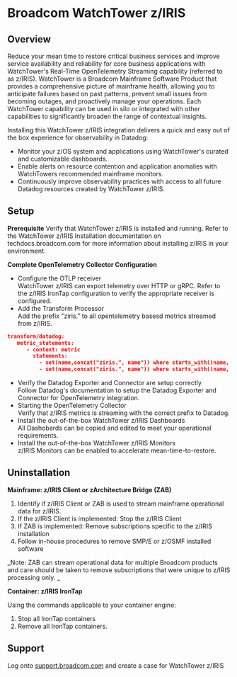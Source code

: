 # Broadcom WatchTower z/IRIS

## Overview

Reduce your mean time to restore critical business services and improve service availability and reliability for core business applications with WatchTower's Real-Time OpenTelemetry Streaming capability (referred to as z/IRIS). WatchTower is a Broadcom Mainframe Software Product that provides a comprehensive picture of mainframe health, allowing you to anticipate failures based on past patterns, prevent small issues from becoming outages, and proactively manage your operations.  Each WatchTower capability can be used in silo or integrated with other capabilities to significantly broaden the range of contextual insights. 

Installing this WatchTower z/IRIS integration delivers a quick and easy out of the box experience for observability in Datadog:
- Monitor your z/OS system and applications using WatchTower's curated and customizable dashboards.
- Enable alerts on resource contention and application anomalies with WatchTowers recommended mainframe monitors.
- Continuously improve observability practices with access to all future Datadog resources created by WatchTower z/IRIS.

## Setup

**Prerequisite**
Verify that WatchTower z/IRIS is installed and running. Refer to the WatchTower z/IRIS Installation documentation on techdocs.broadcom.com for more information about installing z/IRIS in your environment. 

**Complete OpenTelemetry Collector Configuration**
- Configure the OTLP receiver \
   WatchTower z/IRIS can export telemetry over HTTP or gRPC. Refer to the  z/IRIS IronTap configuration to verify the appropriate receiver is configured.
- Add the Transform Processor \
   Add the prefix "ziris." to all opentelemetry basesd metrics streamed from  z/IRIS.
```json
transform/datadog:
   metric_statements:
      - context: metric
        statements:
          - set(name,concat("ziris.", name")) where starts_with((name, "zos.")
          - set(name,concat("ziris.", name")) where starts_with((name, "irontap.")

```
- Verify the Datadog Exporter and Connector are setup correctly\
   Follow Datadog's documentation to setup the Datadog Exporter and Connector for OpenTelemetry integration. 
- Starting the OpenTelemetry Collector\
    Verify that z/IRIS metrics is streaming with the correct prefix to Datadog.
- Install the out-of-the-box WatchTower z/IRIS Dashboards\
  All Dashobards can be copied and edited to meet your operational requirements.
- Install the out-of-the-box WatchTower z/IRIS Monitors\
   z/IRIS Monitors can be enabled to accelerate mean-time-to-restore.



## Uninstallation

**Mainframe: z/IRIS Client or zArchitecture Bridge (ZAB)** 

1. Identify if z/IRIS Client or ZAB is used to stream mainframe operational data for z/IRIS.
2. If the z/IRIS Client is implemented: Stop the z/IRIS Client
3. If ZAB is implemented: Remove subscriptions specific to the z/IRIS installation
2. Follow in-house procedures to remove SMP/E or z/OSMF installed software

_Note: ZAB can stream operational data for multiple Broadcom products and care should be taken to remove subscriptions that were unique to z/IRIS processing only. _

**Container: z/IRIS IronTap**

Using the commands applicable to your container engine:
1. Stop all IronTap containers
2. Remove all IronTap containers.

## Support

Log onto [support.broadcom.com][1] and create a case for WatchTower z/IRIS


[1]: https://support.broadcom.com/